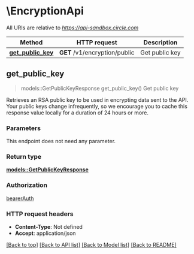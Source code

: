 # \EncryptionApi

All URIs are relative to *https://api-sandbox.circle.com*

Method | HTTP request | Description
------------- | ------------- | -------------
[**get_public_key**](EncryptionApi.md#get_public_key) | **GET** /v1/encryption/public | Get public key



## get_public_key

> models::GetPublicKeyResponse get_public_key()
Get public key

Retrieves an RSA public key to be used in encrypting data sent to the API. Your public keys change infrequently, so we encourage you to cache this response value locally for a duration of 24 hours or more.

### Parameters

This endpoint does not need any parameter.

### Return type

[**models::GetPublicKeyResponse**](GetPublicKeyResponse.md)

### Authorization

[bearerAuth](../README.md#bearerAuth)

### HTTP request headers

- **Content-Type**: Not defined
- **Accept**: application/json

[[Back to top]](#) [[Back to API list]](../README.md#documentation-for-api-endpoints) [[Back to Model list]](../README.md#documentation-for-models) [[Back to README]](../README.md)

